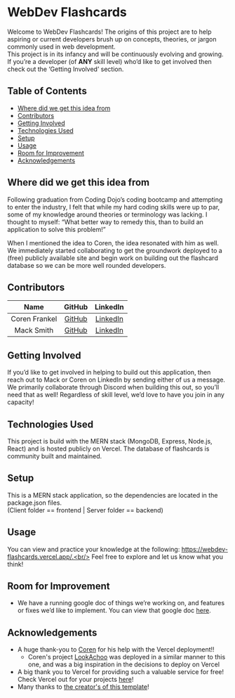 # WebDev Flashcards
Welcome to WebDev Flashcards! The origins of this project are to help aspiring or current developers brush up on concepts, theories, or jargon commonly used in web development.<br/>
This project is in its infancy and will be continuously evolving and growing. If you’re a developer (of <b>ANY</b> skill level) who’d like to get involved then check out the ‘Getting Involved’ section.

## Table of Contents
* [Where did we get this idea from](#where-did-we-get-this-idea-from)
* [Contributors](#contributors)
* [Getting Involved](#getting-involved)
* [Technologies Used](#technologies-used)
* [Setup](#setup)
* [Usage](#usage)
* [Room for Improvement](#room-for-improvement)
* [Acknowledgements](#acknowledgements)

## Where did we get this idea from
Following graduation from Coding Dojo’s coding bootcamp and attempting to enter the industry, I felt that while my hard coding skills were up to par, some of my knowledge around theories or terminology was lacking. I thought to myself:  “What better way to remedy this, than to build an application to solve this problem!”

When I mentioned the idea to Coren, the idea resonated with him as well. We immediately started collaborating to get the groundwork deployed to a (free) publicly available site and begin work on building out the flashcard database so we can be more well rounded developers.

## Contributors
| Name | GitHub | LinkedIn |
| :---: | :---: | :---: |
| Coren Frankel | [GitHub](https://github.com/coren-frankel) | [LinkedIn](https://www.linkedin.com/in/coren-frankel/)
| Mack Smith | [GitHub](https://github.com/m-smith15) | [LinkedIn](https://www.linkedin.com/in/macksmithlambeau/)

## Getting Involved
If you’d like to get involved in helping to build out this application, then reach out to Mack or Coren on LinkedIn by sending either of us a message. We primarily collaborate through Discord when building this out, so you’ll need that as well! 
Regardless of skill level, we’d love to have you join in any capacity!

<!-- TODO: Incorporate first contirbution instructions, or link to them somewhere -->

## Technologies Used
This project is build with the MERN stack (MongoDB, Express, Node.js, React) and is hosted publicly on Vercel.
The database of flashcards is community built and maintained.

## Setup
This is a MERN stack application, so the dependencies are located in the package.json files.<br/>
(Client folder == frontend | Server folder == backend)<br/>
<!-- TODO: Will describe process to fork and run locally once the dev | | localhost feature is added to project -->

## Usage
You can view and practice your knowledge at the following: https://webdev-flashcards.vercel.app/.<br/> 
Feel free to explore and let us know what you think!

## Room for Improvement
  - We have a running google doc of things we’re working on, and features or fixes we’d like to implement. You can view that google doc [here](https://docs.google.com/document/d/1WCxL-ObpanxA-0_K81IMbNgWlwDwPS5SKxNcyhSYlw0/edit).

## Acknowledgements
- A huge thank-you to [Coren](https://github.com/coren-frankel) for his help with the Vercel deployment!!
  - Coren's project [LookAchoo](https://github.com/coren-frankel/LookAchoo) was deployed in a similar manner to this one, and was a big inspiration in the decisions to deploy on Vercel
- A big thank you to Vercel for providing such a valuable service for free! Check Vercel out for your projects [here](https://vercel.com/)!
- Many thanks to [the creator's of this template](https://github.com/ritaly/README-cheatsheet/blob/master/README.md)!

